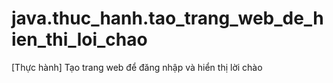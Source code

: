 # java.thuc_hanh.tao_trang_web_de_hien_thi_loi_chao
[Thực hành] Tạo trang web để đăng nhập và hiển thị lời chào
